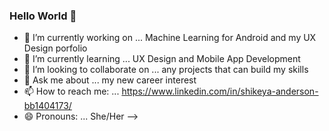 ### Hello World 👋

- 🔭 I’m currently working on ... Machine Learning for Android and my UX Design porfolio
- 🌱 I’m currently learning ...  UX Design and Mobile App Development
- 👯 I’m looking to collaborate on ... any projects that can build my skills
- 💬 Ask me about ... my new career interest
- 📫 How to reach me: ... https://www.linkedin.com/in/shikeya-anderson-bb1404173/
- 😄 Pronouns: ... She/Her
-->
